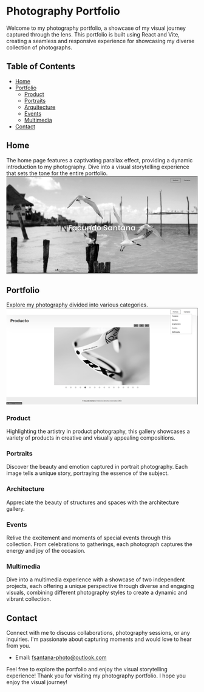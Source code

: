 # Photography Portfolio

Welcome to my photography portfolio, a showcase of my visual journey captured through the lens. This portfolio is built using React and Vite, creating a seamless and responsive experience for showcasing my diverse collection of photographs.

## Table of Contents

- [Home](#home)
- [Portfolio](#portfolio)
  - [Product](#product)
  - [Portraits](#portraits)
  - [Arquitecture](#arquitecture)
  - [Events](#events)
  - [Multimedia](#multimedia)
- [Contact](#contact)


## Home

The home page features a captivating parallax effect, providing a dynamic introduction to my photography. Dive into a visual storytelling experience that sets the tone for the entire portfolio.
![Home Page](/src/assets/img/0_extra/home.png) 

## Portfolio

Explore my photography divided into various categories.
![Home Page](/src/assets/img/0_extra/gallery.png)

### Product

Highlighting the artistry in product photography, this gallery showcases a variety of products in creative and visually appealing compositions.

### Portraits

Discover the beauty and emotion captured in portrait photography. Each image tells a unique story, portraying the essence of the subject.

### Architecture

Appreciate the beauty of structures and spaces with the architecture gallery. 

### Events

Relive the excitement and moments of special events through this collection. From celebrations to gatherings, each photograph captures the energy and joy of the occasion.

### Multimedia

Dive into a multimedia experience with a showcase of two independent projects, each offering a unique perspective through diverse and engaging visuals, combining different photography styles to create a dynamic and vibrant collection.

## Contact

Connect with me to discuss collaborations, photography sessions, or any inquiries. I'm passionate about capturing moments and would love to hear from you.

- Email: [fsantana-photo@outlook.com](mailto:fsantana-photo@outlook.com)

Feel free to explore the portfolio and enjoy the visual storytelling experience!
Thank you for visiting my photography portfolio. I hope you enjoy the visual journey!

